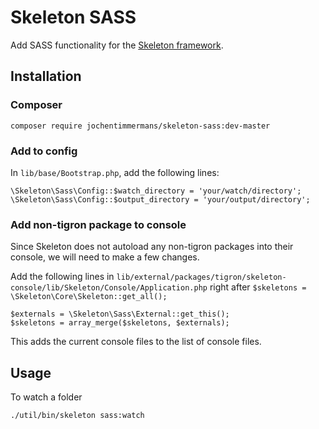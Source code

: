 # Skeleton SASS

Add SASS functionality for the [Skeleton framework](https://www.github.com/tigron/skeleton).


## Installation
### Composer
```
composer require jochentimmermans/skeleton-sass:dev-master
```


### Add to config
In `lib/base/Bootstrap.php`, add the following lines:

```
\Skeleton\Sass\Config::$watch_directory = 'your/watch/directory';
\Skeleton\Sass\Config::$output_directory = 'your/output/directory';
```



### Add non-tigron package to console

Since Skeleton does not autoload any non-tigron packages into their console, we will need to make a few changes.

Add the following lines in `lib/external/packages/tigron/skeleton-console/lib/Skeleton/Console/Application.php` right 
after `$skeletons = \Skeleton\Core\Skeleton::get_all();`

```
$externals = \Skeleton\Sass\External::get_this();
$skeletons = array_merge($skeletons, $externals);
```

This adds the current console files to the list of console files.








## Usage
To watch a folder 
```
./util/bin/skeleton sass:watch
```